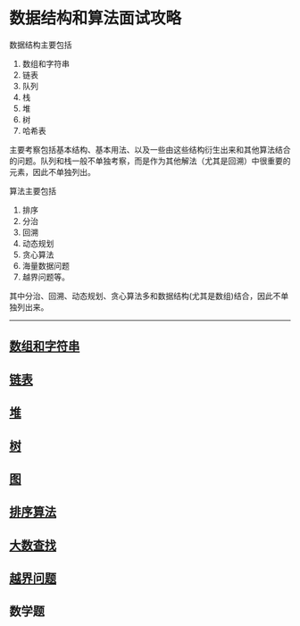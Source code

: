 # 数据结构和算法面试攻略

数据结构主要包括
1. 数组和字符串
2. 链表
3. 队列
4. 栈
5. 堆
6. 树
7. 哈希表

主要考察包括基本结构、基本用法、以及一些由这些结构衍生出来和其他算法结合的问题。队列和栈一般不单独考察，而是作为其他解法（尤其是回溯）中很重要的元素，因此不单独列出。

算法主要包括

1. 排序
2. 分治
3. 回溯
4. 动态规划
5. 贪心算法
6. 海量数据问题
7. 越界问题等。

其中分治、回溯、动态规划、贪心算法多和数据结构(尤其是数组)结合，因此不单独列出来。

---

[数组和字符串](https://github.com/Ty-Chen/Awesome-Backend/blob/master/Algorithm-Array.md)
------

[链表](https://github.com/Ty-Chen/Awesome-Backend/blob/master/Algorithm-List.md)
------

[堆](https://github.com/Ty-Chen/Awesome-Backend/blob/master/Algorithm-Heap.md)
------

[树](https://github.com/Ty-Chen/Awesome-Backend/blob/master/Algorithm-Tree.md)
------

## [图](https://github.com/Ty-Chen/Awesome-Backend/blob/master/Algorithm-Graph.md)

[排序算法](https://github.com/Ty-Chen/Awesome-Backend/blob/master/Algorithm-Sort.md)
------

[大数查找](https://github.com/Ty-Chen/Awesome-Backend/blob/master/Algorithm-LargeNum.md)
------

[越界问题](https://github.com/Ty-Chen/Awesome-Backend/blob/master/Algorithm-OutofBorder.md)
-----

## 数学题